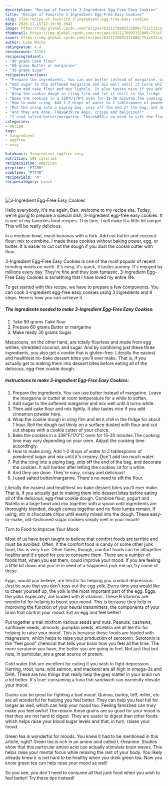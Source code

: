 ```yaml
---
description: "Recipe of Favorite 3-Ingredient Egg-Free Easy Cookies"
title: "Recipe of Favorite 3-Ingredient Egg-Free Easy Cookies"
slug: 1729-recipe-of-favorite-3-ingredient-egg-free-easy-cookies
date: 2020-11-15T12:19:50.384Z
image: https://img-global.cpcdn.com/recipes/6321170992332800/751x532cq70/3-ingredient-egg-free-easy-cookies-recipe-main-photo.jpg
thumbnail: https://img-global.cpcdn.com/recipes/6321170992332800/751x532cq70/3-ingredient-egg-free-easy-cookies-recipe-main-photo.jpg
cover: https://img-global.cpcdn.com/recipes/6321170992332800/751x532cq70/3-ingredient-egg-free-easy-cookies-recipe-main-photo.jpg
author: Luke White
ratingvalue: 4.4
reviewcount: 32163
recipeingredient:
- "90 grams Cake flour"
- "60 grams Butter or margarine"
- "30 grams Sugar"
recipeinstructions:
- "Prepare the ingredients. You can use butter instead of margarine. Leave the margarine or butter at room temperature for a while to soften."
- "Add sugar to the softened margarine and mix well until it turns white."
- "Then add cake flour and mix lightly. It also tastes nice if you add cinnamon powder here."
- "Wrap the cookie dough in cling film and let it chill in the fridge for about 1 hour. Roll the dough out thinly on a surface dusted with flour and cut out shapes with a cookie cutter of your choice."
- "Bake the cookies in a 338℉/170℃ oven for 15-20 minutes.The cooking time may vary depending on your oven. Adjust the cooking time accordingly."
- "How to make icing. Add 1-2 drops of water to 2 tablespoons of powdered sugar and mix until it&#39;s creamy. Don&#39;t add too much water."
- "Put the icing into a piping bag, snip off the end of the bag, and decorate the cookies. It will harden after letting the cookies sit for a while."
- "And they are done. They&#39;re easy, crispy and delicious!"
- "I used salted butter/margarine. There&#39;s no need to sift the flour."
categories:
- Recipe
tags:
- 3ingredient
- eggfree
- easy

katakunci: 3ingredient eggfree easy 
nutrition: 199 calories
recipecuisine: American
preptime: "PT28M"
cooktime: "PT44M"
recipeyield: "4"
recipecategory: Lunch

---
```



![3-Ingredient Egg-Free Easy Cookies](https://img-global.cpcdn.com/recipes/6321170992332800/751x532cq70/3-ingredient-egg-free-easy-cookies-recipe-main-photo.jpg)

Hello everybody, it's me again, Dan, welcome to my recipe site. Today, we're going to prepare a special dish, 3-ingredient egg-free easy cookies. It is one of my favorites food recipes. This time, I will make it a little bit unique. This will be really delicious.

In a medium bowl, mash bananas with a fork. Add nut butter and coconut flour; mix to combine. I made these cookies without baking power, egg, or butter. It is easier to cut out the dough if you dust the cookie cutter with flour.

3-Ingredient Egg-Free Easy Cookies is one of the most popular of recent trending meals on earth. It's easy, it's quick, it tastes yummy. It's enjoyed by millions every day. They're fine and they look fantastic. 3-Ingredient Egg-Free Easy Cookies is something that I have loved my entire life.


To get started with this recipe, we have to prepare a few components. You can cook 3-ingredient egg-free easy cookies using 3 ingredients and 9 steps. Here is how you can achieve it.

<!--inarticleads1-->

##### The ingredients needed to make 3-Ingredient Egg-Free Easy Cookies:

1. Take 90 grams Cake flour
1. Prepare 60 grams Butter or margarine
1. Make ready 30 grams Sugar


Macaroons, on the other hand, are totally flourless and made from egg whites, shredded coconut, and sugar. And by combining just these three ingredients, you also get a cookie that is gluten-free. Literally the easiest and healthiest no-bake dessert bites you&#39;ll ever make. That is, if you actually get to making them into dessert bites before eating all of the delicious, egg-free cookie dough. 

<!--inarticleads2-->

##### Instructions to make 3-Ingredient Egg-Free Easy Cookies:

1. Prepare the ingredients. You can use butter instead of margarine. Leave the margarine or butter at room temperature for a while to soften.
1. Add sugar to the softened margarine and mix well until it turns white.
1. Then add cake flour and mix lightly. It also tastes nice if you add cinnamon powder here.
1. Wrap the cookie dough in cling film and let it chill in the fridge for about 1 hour. Roll the dough out thinly on a surface dusted with flour and cut out shapes with a cookie cutter of your choice.
1. Bake the cookies in a 338℉/170℃ oven for 15-20 minutes.The cooking time may vary depending on your oven. Adjust the cooking time accordingly.
1. How to make icing. Add 1-2 drops of water to 2 tablespoons of powdered sugar and mix until it&#39;s creamy. Don&#39;t add too much water.
1. Put the icing into a piping bag, snip off the end of the bag, and decorate the cookies. It will harden after letting the cookies sit for a while.
1. And they are done. They&#39;re easy, crispy and delicious!
1. I used salted butter/margarine. There&#39;s no need to sift the flour.


Literally the easiest and healthiest no-bake dessert bites you&#39;ll ever make. That is, if you actually get to making them into dessert bites before eating all of the delicious, egg-free cookie dough. Combine flour, yogurt and Nutella in a large bowl and mix together with a spoon until ingredients are thoroughly blended, dough comes together and no flour lumps remain. If using, stir in chocolate chips until evenly mixed into the dough. These easy-to-make, old-fashioned sugar cookies simply melt in your mouth! 

Turn to Food to Improve Your Mood


Most of us have been taught to believe that comfort foods are terrible and must be avoided. Often, if the comfort food is candy or some other junk food, this is very true. Other times, though, comfort foods can be altogether healthy and it's good for you to consume them. There are a number of foods that, when you eat them, could improve your mood. If you are feeling a little bit down and you're in need of a happiness pick me up, try some of these.

Eggs, would you believe, are terrific for helping you combat depression. Just be sure that you don't toss out the egg yolk. Every time you would like to cheer yourself up, the yolk is the most important part of the egg. Eggs, the yolks especially, are loaded with B vitamins. These B vitamins are wonderful for helping to boost your mood. This is because they help in improving the function of your neural transmitters, the components of your brain that control your mood. Eat an egg and feel better!

Put together a trail mixfrom various seeds and nuts. Peanuts, cashews, sunflower seeds, almonds, pumpkin seeds, etcetera are all terrific for helping to raise your mood. This is because these foods are loaded with magnesium, which helps to raise your production of serotonin. Serotonin is the "feel good" chemical that tells your brain how you feel all the time. The more serotonin you have, the better you are going to feel. Not just that but nuts, in particular, are a great source of protein.

Cold water fish are excellent for eating if you wish to fight depression. Herring, trout, tuna, wild salmon, and mackerel are all high in omega-3s and DHA. These are two things that really help the grey matter in your brain run a lot better. It's true: consuming a tuna fish sandwich can earnestly elevate your mood. 

Grains can be great for fighting a bad mood. Quinoa, barley, teff, millet, etc are all wonderful for helping you feel better. They can help you feel full for longer as well, which can help your mood too. Feeling famished can truly make you feel awful! The reason these grains are so good for your mood is that they are not hard to digest. They are easier to digest than other foods which helps raise your blood sugar levels and that, in turn, raises your mood.

Green tea is wonderful for moods. You knew it had to be mentioned in this article, right? Green tea is rich in an amino acid called L-theanine. Studies show that this particular amino acid can actually stimulate brain waves. This helps raise your mental focus while relaxing the rest of your body. You likely already knew it is not hard to be healthy when you drink green tea. Now you know green tea can help raise your mood as well!

So you see, you don't need to consume all that junk food when you wish to feel better! Try  these tips  instead!

